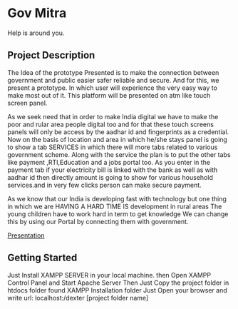 # Gov Mitra
Help is around you.

## Project Description
The Idea of the prototype Presented is to make the connection between government and public easier safer reliable and secure. And for this, we present a prototype. In which user will experience the very easy way to make most out of it. This platform will be presented on atm like touch screen panel.

As we seek need that in order to make India digital we have to make the poor and rular area people digital too and for that these touch screens panels will only be access by the aadhar id and fingerprints as a credential. Now on the basis of location and area in which he/she stays panel is going to show a tab SERVICES in which there will more tabs related to various government scheme. Along with the service the plan is to put the other tabs like payment ,RTI,Education and a jobs portal too. As you enter in the payment tab if your electricity bill is linked with the bank as well as with aadhar id then directly amount is going to show for various household services.and in very few clicks person can make secure payment.

As we know that our India is developing fast with technology but one thing in which we are HAVING A HARD TIME IS development in rural areas The young children have to work hard in term to get knowledge We can change this by using our Portal by connecting them with government.

<a href="https://he-s3.s3.amazonaws.com/media/sprint/rajasthan-govt-e-governance-hackathon/team/139481/1b66441dexter.pdf"> Presentation </a>
## Getting Started
Just Install XAMPP SERVER in your local machine. then Open XAMPP Control Panel and Start Apache Server Then Just Copy the project folder in htdocs folder found XAMPP Installation folder Just Open your browser and write url: localhost:/dexter [project folder name]
